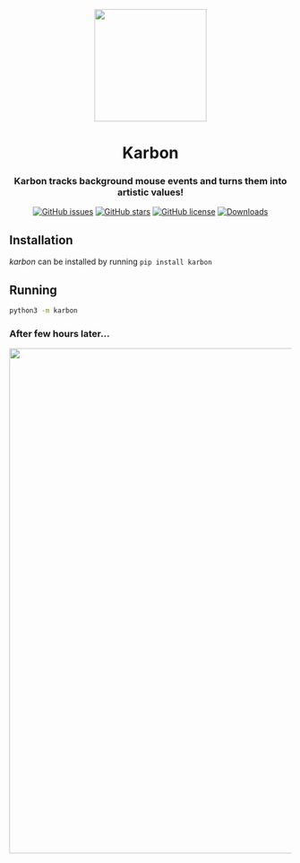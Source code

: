<div align="center">
  <img src="https://github.com/furkanonder/karbon/blob/develop/assets/icon/icon.png" width=200px />
  <h1>Karbon</h1>
  <h3>Karbon tracks background mouse events and turns them into artistic values!</h3>
  <a href="https://github.com/furkanonder/karbon/issues"><img alt="GitHub issues" src="https://img.shields.io/github/issues/furkanonder/karbon"></a>
  <a href="https://github.com/furkanonder/karbon/stargazers"><img alt="GitHub stars" src="https://img.shields.io/github/stars/furkanonder/karbon"></a>
  <a href="https://github.com/furkanonder/karbon/blob/main/LICENSE"><img alt="GitHub license" src="https://img.shields.io/github/license/furkanonder/karbon"></a>
   <a href="https://pepy.tech/project/karbon"><img alt="Downloads" src="https://pepy.tech/badge/karbon"></a>
</div>

## Installation
_karbon_ can be installed by running `pip install karbon`

## Running
```sh
python3 -m karbon
```

### After few hours later...
<div align="center">
  <img src="https://raw.githubusercontent.com/furkanonder/karbon/master/assets/examples/example.jpg" width=900px />
</div>
